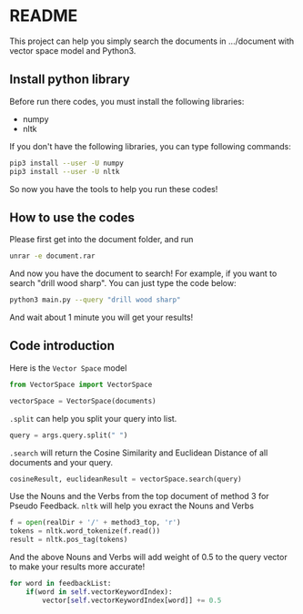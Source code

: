 README
===========================
This project can help you simply search the documents in .../document with vector space model and Python3.

## Install python library

Before run there codes, you must install the following libraries:
* numpy
* nltk

If you don't have the following libraries, you can type following commands:
```sh
pip3 install --user -U numpy
pip3 install --user -U nltk
```
So now you have the tools to help you run these codes!

## How to use the codes

Please first get into the document folder, and run
```sh
unrar -e document.rar
```

And now you have the document to search!
For example, if you want to search "drill wood sharp".
You can just type the code below: 

```sh
python3 main.py --query "drill wood sharp"
```

And wait about 1 minute you will get your results!

## Code introduction

Here is the `Vector Space` model
```python
from VectorSpace import VectorSpace

vectorSpace = VectorSpace(documents)
```

`.split` can help you split your query into list.
```python
query = args.query.split(" ")
```

`.search` will return the Cosine Similarity and Euclidean Distance of all documents and your query.
```python
cosineResult, euclideanResult = vectorSpace.search(query)
```

Use the Nouns and the Verbs from the top document of method 3 for Pseudo Feedback.
`nltk` will help you exract the Nouns and Verbs
```python
f = open(realDir + '/' + method3_top, 'r')
tokens = nltk.word_tokenize(f.read())
result = nltk.pos_tag(tokens)
```

And the above Nouns and Verbs will add weight of 0.5 to the query vector to make your results more accurate!
```python
for word in feedbackList:
	if(word in self.vectorKeywordIndex):
		vector[self.vectorKeywordIndex[word]] += 0.5
```
